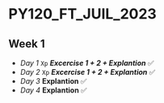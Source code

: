 # PY120_FT_JUIL_2023
## Week 1
- *Day 1* `Xp` ***Excercise 1 + 2  + *Explantion**** ✅️
- *Day 2* `Xp`  ***Excercise 1 + 2  + *Explantion**** ✅️
- *Day 3* ****Explantion**** ✅️
- *Day 4* ****Explantion**** ✅️